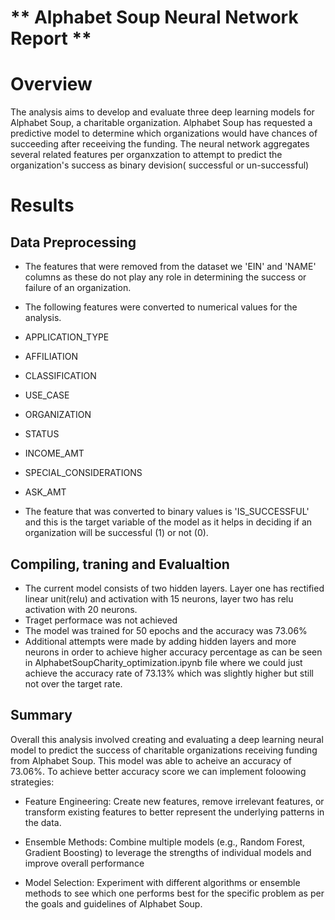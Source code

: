 # ** Alphabet Soup Neural Network Report **

#  Overview
The analysis aims to develop and evaluate three deep learning models for Alphabet Soup, a charitable organization.  Alphabet Soup has requested a predictive model to determine which organizations would have chances of succeeding after receeiving the funding. 
The neural network aggregates several related features per organxzation to attempt to predict the organization's success as binary devision( successful or un-successful)

# Results
## Data Preprocessing

- The features that were removed from the dataset we 'EIN' and 'NAME' columns as these do not play any role in determining the success or failure of an organization. 

- The following features were converted to numerical values for the analysis. 
- APPLICATION_TYPE
- AFFILIATION
- CLASSIFICATION
- USE_CASE
- ORGANIZATION
- STATUS
- INCOME_AMT
- SPECIAL_CONSIDERATIONS
- ASK_AMT

- The feature that was converted to binary values is 'IS_SUCCESSFUL' and this is the target variable of the model as it helps in deciding if an organization will be successful (1) or not (0). 

## Compiling, traning and Evalualtion
- The current model consists of two hidden layers. Layer one has  rectified linear unit(relu) and activation with 15 neurons, layer two has relu activation with 20 neurons.
- Traget performace was not achieved 
- The model was trained for 50 epochs and the accuracy was 73.06%
- Additional attempts were made by adding hidden layers and more neurons in order to achieve higher accuracy percentage as can be seen in AlphabetSoupCharity_optimization.ipynb file where we could just achieve the accuracy rate of 73.13% which was slightly higher but still not over the target rate.

## Summary  
Overall this analysis involved creating and evaluating a deep learning neural model to predict the success of charitable organizations receiving funding from Alphabet Soup. This model was able to acheive an accuracy of 73.06%. To achieve better accuracy score we can implement foloowing strategies:
- Feature Engineering: Create new features, remove irrelevant features, or transform existing features to better represent the underlying patterns in the data.

- Ensemble Methods: Combine multiple models (e.g., Random Forest, Gradient Boosting) to leverage the strengths of individual models and improve overall performance

- Model Selection: Experiment with different algorithms or ensemble methods to see which one performs best for the specific problem as per the goals and guidelines of Alphabet Soup.




